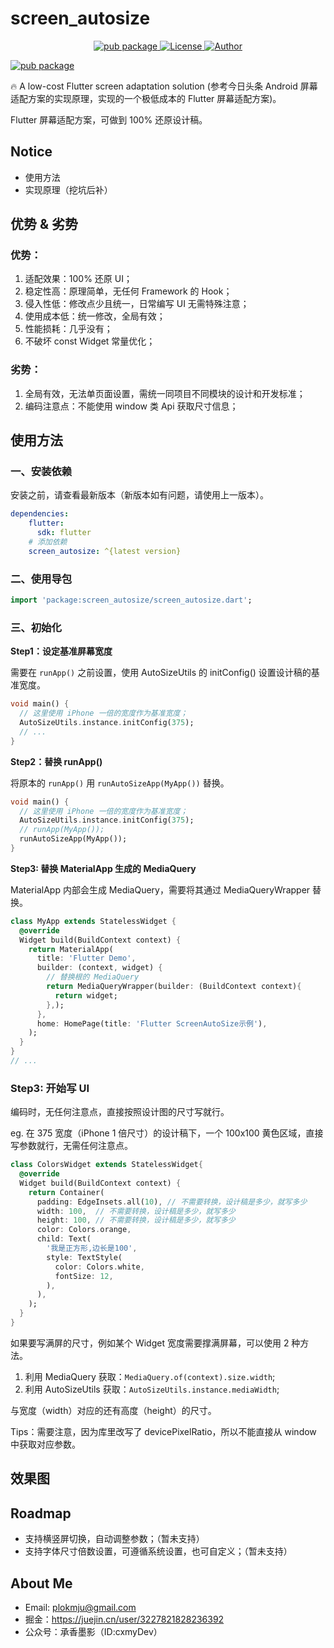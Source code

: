 # screen_autosize

<p align="center">
   <a href="https://pub.dartlang.org/packages/flutter_screenutil">
    <img src="https://img.shields.io/pub/v/flutter_screenutil.svg" alt="pub package" />
  </a>
  <a href="http://www.apache.org/licenses/LICENSE-2.0">
    <img src="http://img.shields.io/badge/License-Apache%202.0-blue.svg?style=flat-square" alt="License" />
  </a>
  <a href="https://juejin.cn/user/3227821828236392">
    <img src="https://img.shields.io/badge/Author-CxmyDev-orange" alt="Author" />
  </a>
</p>


[![pub package](https://img.shields.io/pub/v/flutter_screenutil.svg)](https://pub.dartlang.org/packages/flutter_screenutil)

🔥 A low-cost Flutter screen adaptation solution (参考今日头条 Android 屏幕适配方案的实现原理，实现的一个极低成本的 Flutter 屏幕适配方案)。

Flutter 屏幕适配方案，可做到 100% 还原设计稿。


## Notice

- 使用方法
- 实现原理（挖坑后补）

## 优势 & 劣势

### 优势：

1. 适配效果：100% 还原 UI；
2. 稳定性高：原理简单，无任何 Framework 的 Hook；
3. 侵入性低：修改点少且统一，日常编写 UI 无需特殊注意；
4. 使用成本低：统一修改，全局有效；
5. 性能损耗：几乎没有；
6. 不破坏 const Widget 常量优化；

### 劣势：

1. 全局有效，无法单页面设置，需统一同项目不同模块的设计和开发标准；
2. 编码注意点：不能使用 window 类 Api 获取尺寸信息；

## 使用方法

### 一、安装依赖

安装之前，请查看最新版本（新版本如有问题，请使用上一版本）。

```yaml
dependencies:
    flutter:
      sdk: flutter
    # 添加依赖
    screen_autosize: ^{latest version}
```

### 二、使用导包

```dart
import 'package:screen_autosize/screen_autosize.dart';
```

### 三、初始化

**Step1：设定基准屏幕宽度**

需要在 `runApp()` 之前设置，使用 AutoSizeUtils 的 initConfig() 设置设计稿的基准宽度。

```dart
void main() {
  // 这里使用 iPhone 一倍的宽度作为基准宽度；
  AutoSizeUtils.instance.initConfig(375);
  // ...
}
```

**Step2：替换 runApp()**

将原本的 `runApp()` 用 `runAutoSizeApp(MyApp())` 替换。

```dart
void main() {
  // 这里使用 iPhone 一倍的宽度作为基准宽度；
  AutoSizeUtils.instance.initConfig(375);
  // runApp(MyApp());
  runAutoSizeApp(MyApp());
}
```

**Step3: 替换 MaterialApp 生成的 MediaQuery**

MaterialApp 内部会生成 MediaQuery，需要将其通过 MediaQueryWrapper 替换。

```dart
class MyApp extends StatelessWidget {
  @override
  Widget build(BuildContext context) {
    return MaterialApp(
      title: 'Flutter Demo',
      builder: (context, widget) {
        // 替换根的 MediaQuery
        return MediaQueryWrapper(builder: (BuildContext context){
          return widget;
        },);
      },
      home: HomePage(title: 'Flutter ScreenAutoSize示例'),
    );
  }
}
// ...
```

### Step3: 开始写 UI

编码时，无任何注意点，直接按照设计图的尺寸写就行。

eg. 在 375 宽度（iPhone 1 倍尺寸）的设计稿下，一个 100x100 黄色区域，直接写参数就行，无需任何注意点。

```dart
class ColorsWidget extends StatelessWidget{
  @override
  Widget build(BuildContext context) {
    return Container(
      padding: EdgeInsets.all(10), // 不需要转换，设计稿是多少，就写多少
      width: 100,  // 不需要转换，设计稿是多少，就写多少
      height: 100, // 不需要转换，设计稿是多少，就写多少
      color: Colors.orange,
      child: Text(
        '我是正方形,边长是100',
        style: TextStyle(
          color: Colors.white,
          fontSize: 12,
        ),
      ),
    );
  }
}
```

如果要写满屏的尺寸，例如某个 Widget 宽度需要撑满屏幕，可以使用 2 种方法。

1. 利用 MediaQuery 获取：`MediaQuery.of(context).size.width`;
2. 利用 AutoSizeUtils 获取：`AutoSizeUtils.instance.mediaWidth`;

与宽度（width）对应的还有高度（height）的尺寸。

Tips：需要注意，因为库里改写了 devicePixelRatio，所以不能直接从 window 中获取对应参数。

## 效果图


## Roadmap

- 支持横竖屏切换，自动调整参数；（暂未支持）
- 支持字体尺寸倍数设置，可遵循系统设置，也可自定义；（暂未支持）

## About Me

- Email: plokmju@gmail.com
- 掘金：https://juejin.cn/user/3227821828236392
- 公众号：承香墨影（ID:cxmyDev）


